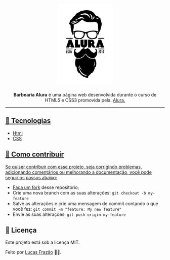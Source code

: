 <h1 align="center">
  <img alt="Logo Barbearia" src="/images/logo.png" />
</h1>

<p align="center"> <strong>Barbearia Alura</strong> é uma página web desenvolvida durante o curso de HTML5 e CSS3 promovida pela. <a href="https://www.alura.com.br/" title="Alura">Alura. </p>

 ---
## 🚀 Tecnologias
* Html
* CSS

## 🤔 Como contribuir
Se quiser contribuir com esse projeto, seja corrigindo problemas, adicionando comentários ou melhorando a documentação, você pode seguir os passos abaixo:
* Faça [um fork](https://help.github.com/pt/github/getting-started-with-github/fork-a-repo) desse repositório;
* Crie uma nova branch com as suas alterações: `git checkout -b my-feature`
* Salve as alterações e crie uma mensagem de commit contando o que você fez: `git commit -m "feature: My new feature"`
* Envie as suas alterações: `git push origin my-feature`


## 📝 Licença
Este projeto está sob a licença MIT.

Feito por [Lucas Frazão](https://www.linkedin.com/in/lucas-fraz%C3%A3o/) 👋🏻.